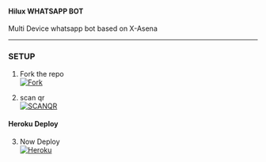 #### Hilux WHATSAPP BOT
 Multi Device whatsapp bot based on X-Asena
***

### SETUP 

1. Fork the repo
    <br>
<a href='https://github.com/S-U-P-E-R-I-O-R/Hilux-wa-Bot/fork' target="_blank"><img alt='Fork' src='https://img.shields.io/badge/ForkREPO-100000?style=for-the-badge&logo=scan&logoColor=white&labelColor=black&color=black'/></a>


2. scan qr
    <br>
<a href='https://viper-x0.onrender.com/' target="_blank"><img alt='SCANQR ' src='https://img.shields.io/badge/Scan_qr-100000?style=for-the-badge&logo=scan&logoColor=white&labelColor=black&color=black'/></a>
  
#### Heroku Deploy

3. Now Deploy
    <br>
<a href='https://heroku.com/deploy?template=https://github.com/S-U-P-E-R-I-O-R/Hilux-wa-Bot' target="_blank"><img alt='Heroku' src='https://img.shields.io/badge/-Deploy-black?style=for-the-badge&logo=heroku&logoColor=white'/></a>


